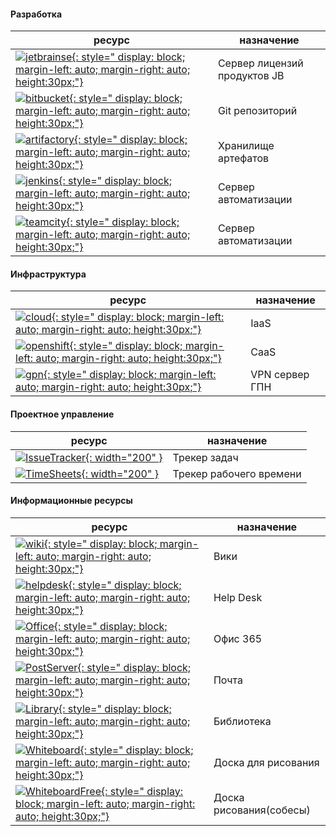 #### Разработка
| ресурс | назначение |
|--------|------------|
| [![jetbrainse](https://www.jetbrains.com/company/brand/img/jetbrains_logo.png){: style="  display: block; margin-left: auto; margin-right: auto; height:30px;"}](http://srv-licmng.net.billing.ru/)| Сервер лицензий продуктов JB |
|[![bitbucket](https://www.atlassian.com/dam/jcr:e2a6f06f-b3d5-4002-aed3-73539c56a2eb/Bitbucket@2x-blue.png){: style="  display: block; margin-left: auto; margin-right: auto; height:30px;"}](https://stash-gpn.nexign.com)| Git репозиторий |
|[![artifactory](https://rhc4tp-cms-prod-vpc-76857813.s3.amazonaws.com/s3fs-public/Artifactory_HEX1.png){: style="  display: block; margin-left: auto; margin-right: auto; height:30px;"}](https://artifactory-gpn.nexign.com/)| Хранилище артефатов |
|[![jenkins](https://upload.wikimedia.org/wikipedia/commons/thumb/e/e3/Jenkins_logo_with_title.svg/1200px-Jenkins_logo_with_title.svg.png){: style="  display: block; margin-left: auto; margin-right: auto; height:30px;"}](https://jenkins-gpn.nexign.com/)|Сервер автоматизации|
|[![teamcity](https://upload.wikimedia.org/wikipedia/commons/thumb/8/86/Teamcity_Logo.png/1200px-Teamcity_Logo.png){: style="  display: block; margin-left: auto; margin-right: auto; height:30px;"}](https://teamcity-gpn.nexign.com/)|Сервер автоматизации|

#### Инфраструктура

| ресурс | назначение |
|--------|------------|
|[![cloud](https://object-storage-ca-ymq-1.vexxhost.net/swift/v1/6e4619c416ff4bd19e1c087f27a43eea/www-images-prod/openstack-logo/OpenStack-Logo-Vertical.png){: style="  display: block; margin-left: auto; margin-right: auto; height:30px;"}](https://cloud.nexign.com/)|IaaS|
|[![openshift](https://upload.wikimedia.org/wikipedia/commons/thumb/3/3a/OpenShift-LogoType.svg/959px-OpenShift-LogoType.svg.png){: style="  display: block; margin-left: auto; margin-right: auto; height:30px;"}](https://srv8-hatete.net.billing.ru:8443/)|CaaS|
|[![gpn](https://toplogos.ru/images/logo-gazprom-neft.png){: style="  display: block; margin-left: auto; margin-right: auto; height:30px;"}](https://sudir.gazprom-neft.ru)|VPN сервер ГПН|

#### Проектное управление
| ресурс | назначение |
|--------|------------|
|[![IssueTracker](https://www.atlassian.com/dam/jcr:5a7ca60f-cac3-4d01-95db-47caa5e58296/Jira%20Service%20Desk@2x-blue.png){: width="200" }](https://jira-gpn.nexign.com/)|Трекер задач|
|[![TimeSheets](https://www.atlassian.com/dam/jcr:5a7ca60f-cac3-4d01-95db-47caa5e58296/Jira%20Service%20Desk@2x-blue.png){: width="200" }](https://jira-gpn.nexign.com/secure/Tempo.jspa)|Трекер рабочего времени|

#### Информационные ресурсы
| ресурс | назначение |
|--------|------------|
|[![wiki](https://wac-cdn.atlassian.com/dam/jcr:a22c9f02-b225-4e34-9f1d-e5ac0265e543/confluence_rgb_slate.png){: style="  display: block; margin-left: auto; margin-right: auto; height:30px;"}](https://confluence-gpn.nexign.com/)|Вики|
|[![helpdesk](https://www.pngmart.com/files/7/Helpdesk-Transparent-PNG.png){: style="  display: block; margin-left: auto; margin-right: auto; height:30px;"}](http://sd.nexign.com/)|Help Desk|
|[![Office](https://seeklogo.net/wp-content/uploads/2017/01/office-365-logo.png){: style="  display: block; margin-left: auto; margin-right: auto; height:30px;"}](https://www.office.com/)|Офис 365|
|[![PostServer](https://upload.wikimedia.org/wikipedia/commons/thumb/d/df/Microsoft_Office_Outlook_%282018%E2%80%93present%29.svg/1101px-Microsoft_Office_Outlook_%282018%E2%80%93present%29.svg.png){: style="  display: block; margin-left: auto; margin-right: auto; height:30px;"}](https://outlook.office.com/)|Почта|
|[![Library](https://banner2.cleanpng.com/20180403/agq/kisspng-reading-computer-icons-symbol-library-clip-art-read-5ac326a03b6e07.4068472115227388482434.jpg){: style="  display: block; margin-left: auto; margin-right: auto; height:30px;"}](https://billing.miflib.ru/)|Библиотека|
|[![Whiteboard](https://i.pinimg.com/originals/a6/90/70/a69070ea1308d75ee22a75bcf17f314f.jpg){: style="  display: block; margin-left: auto; margin-right: auto; height:30px;"}](https://whiteboard.microsoft.com/)|Доска для рисования|
|[![WhiteboardFree](https://r3.whiteboardfox.com/images/icon.png){: style="  display: block; margin-left: auto; margin-right: auto; height:30px;"}](https://r3.whiteboardfox.com/)|Доска рисования(собесы)|



